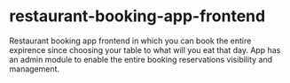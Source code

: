 # restaurant-booking-app-frontend
Restaurant booking app frontend in which you can book the entire expirence since choosing your table to what will you eat that day. App has an admin module to enable the entire booking reservations visibility and management.
